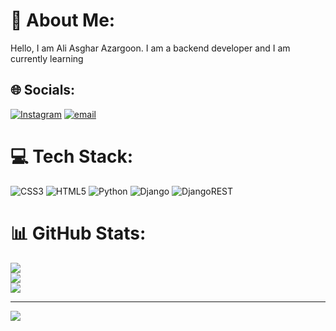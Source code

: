 # 💫 About Me:
Hello, I am Ali Asghar Azargoon. I am a backend developer and I am currently learning


## 🌐 Socials:
[![Instagram](https://img.shields.io/badge/Instagram-%23E4405F.svg?logo=Instagram&logoColor=white)](https://instagram.com/ali._.azargoon) [![email](https://img.shields.io/badge/Email-D14836?logo=gmail&logoColor=white)](mailto:aliasgharazargoon5960@gmail.com) 

# 💻 Tech Stack:
![CSS3](https://img.shields.io/badge/css3-%231572B6.svg?style=for-the-badge&logo=css3&logoColor=white) ![HTML5](https://img.shields.io/badge/html5-%23E34F26.svg?style=for-the-badge&logo=html5&logoColor=white) ![Python](https://img.shields.io/badge/python-3670A0?style=for-the-badge&logo=python&logoColor=ffdd54) ![Django](https://img.shields.io/badge/django-%23092E20.svg?style=for-the-badge&logo=django&logoColor=white) ![DjangoREST](https://img.shields.io/badge/DJANGO-REST-ff1709?style=for-the-badge&logo=django&logoColor=white&color=ff1709&labelColor=gray)
# 📊 GitHub Stats:
![](https://github-readme-stats.vercel.app/api?username=aliazargoon5960&theme=gotham&hide_border=false&include_all_commits=false&count_private=false)<br/>
![](https://nirzak-streak-stats.vercel.app/?user=aliazargoon5960&theme=gotham&hide_border=false)<br/>
![](https://github-readme-stats.vercel.app/api/top-langs/?username=aliazargoon5960&theme=gotham&hide_border=false&include_all_commits=false&count_private=false&layout=compact)

---
[![](https://visitcount.itsvg.in/api?id=aliazargoon5960&icon=0&color=0)](https://visitcount.itsvg.in)

<!-- Proudly created with GPRM ( https://gprm.itsvg.in ) -->
